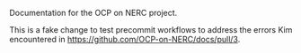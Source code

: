 Documentation for the OCP on NERC project.

This is a fake change to test precommit workflows to address the errors Kim
encountered in https://github.com/OCP-on-NERC/docs/pull/3.

